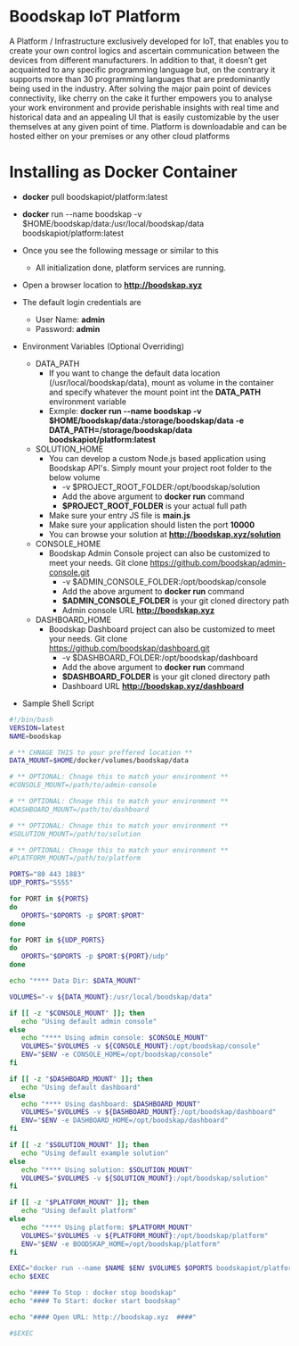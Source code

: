# Boodskap IoT Platform
A Platform / Infrastructure exclusively developed for IoT, that enables you to create your own control logics and ascertain communication between the devices from different manufacturers. In addition to that, it doesn’t get acquainted to any specific programming language but, on the contrary it supports more than 30 programming languages that are predominantly being used in the industry. After solving the major pain point of devices connectivity, like cherry on the cake it further empowers you to analyse your work environment and provide perishable insights with real time and historical data and an appealing UI that is easily customizable by the user themselves at any given point of time. Platform is downloadable and can be hosted either on your premises or any other cloud platforms

# Installing as Docker Container
* **docker** pull boodskapiot/platform:latest
* **docker** run --name boodskap -v $HOME/boodskap/data:/usr/local/boodskap/data boodskapiot/platform:latest
* Once you see the following message or similar to this
  * All initialization done, platform services are running.
* Open a browser location to **http://boodskap.xyz**
* The default login credentials are
  * User Name: **admin**
  * Password: **admin**
* Environment Variables (Optional Overriding)
  * DATA_PATH
    * If you want to change the default data location (/usr/local/boodskap/data), mount as volume in the container and specify whatever the mount point int the **DATA_PATH** environment variable
    * Exmple: **docker run --name boodskap -v $HOME/boodskap/data:/storage/boodskap/data -e DATA_PATH=/storage/boodskap/data boodskapiot/platform:latest**
  * SOLUTION_HOME
    * You can develop a custom Node.js based application using Boodskap API's. Simply mount your project root folder to the below volume
      * -v $PROJECT_ROOT_FOLDER:/opt/boodskap/solution
      *  Add the above argument to **docker run** command
      *  **$PROJECT_ROOT_FOLDER** is your actual full path
    * Make sure your entry JS file is **main.js**
    * Make sure your application should listen the port **10000** 
    * You can browse your solution at **http://boodskap.xyz/solution**
  * CONSOLE_HOME
    * Boodskap Admin Console project can also be customized to meet your needs. Git clone https://github.com/boodskap/admin-console.git
      * -v $ADMIN_CONSOLE_FOLDER:/opt/boodskap/console
      *  Add the above argument to **docker run** command
      *  **$ADMIN_CONSOLE_FOLDER** is your git cloned directory path
      *  Admin console URL **http://boodskap.xyz**
  * DASHBOARD_HOME
    * Boodskap Dashboard project can also be customized to meet your needs. Git clone https://github.com/boodskap/dashboard.git
      * -v $DASHBOARD_FOLDER:/opt/boodskap/dashboard
      *  Add the above argument to **docker run** command
      *  **$DASHBOARD_FOLDER** is your git cloned directory path
      *  Dashboard URL **http://boodskap.xyz/dashboard**

* Sample Shell Script

```bash
#!/bin/bash
VERSION=latest
NAME=boodskap

# ** CHNAGE THIS to your preffered location **
DATA_MOUNT=$HOME/docker/volumes/boodskap/data

# ** OPTIONAL: Chnage this to match your environment **
#CONSOLE_MOUNT=/path/to/admin-console

# ** OPTIONAL: Chnage this to match your environment **
#DASHBOARD_MOUNT=/path/to/dashboard

# ** OPTIONAL: Chnage this to match your environment **
#SOLUTION_MOUNT=/path/to/solution

# ** OPTIONAL: Chnage this to match your environment **
#PLATFORM_MOUNT=/path/to/platform

PORTS="80 443 1883"
UDP_PORTS="5555"

for PORT in ${PORTS}
do
   OPORTS="$OPORTS -p $PORT:$PORT"
done

for PORT in ${UDP_PORTS}
do
   OPORTS="$OPORTS -p $PORT:${PORT}/udp"
done

echo "**** Data Dir: $DATA_MOUNT"

VOLUMES="-v ${DATA_MOUNT}:/usr/local/boodskap/data"

if [[ -z "$CONSOLE_MOUNT" ]]; then
   echo "Using default admin console"
else
   echo "**** Using admin console: $CONSOLE_MOUNT"
   VOLUMES="$VOLUMES -v ${CONSOLE_MOUNT}:/opt/boodskap/console"
   ENV="$ENV -e CONSOLE_HOME=/opt/boodskap/console"
fi

if [[ -z "$DASHBOARD_MOUNT" ]]; then
   echo "Using default dashboard"
else
   echo "**** Using dashboard: $DASHBOARD_MOUNT"
   VOLUMES="$VOLUMES -v ${DASHBOARD_MOUNT}:/opt/boodskap/dashboard"
   ENV="$ENV -e DASHBOARD_HOME=/opt/boodskap/dashboard"
fi

if [[ -z "$SOLUTION_MOUNT" ]]; then
   echo "Using default example solution"
else
   echo "**** Using solution: $SOLUTION_MOUNT"
   VOLUMES="$VOLUMES -v ${SOLUTION_MOUNT}:/opt/boodskap/solution"
fi

if [[ -z "$PLATFORM_MOUNT" ]]; then
   echo "Using default platform"
else
   echo "**** Using platform: $PLATFORM_MOUNT"
   VOLUMES="$VOLUMES -v ${PLATFORM_MOUNT}:/opt/boodskap/platform"
   ENV="$ENV -e BOODSKAP_HOME=/opt/boodskap/platform"
fi

EXEC="docker run --name $NAME $ENV $VOLUMES $OPORTS boodskapiot/platform:$VERSION"
echo $EXEC

echo "#### To Stop : docker stop boodskap"
echo "#### To Start: docker start boodskap"

echo "#### Open URL: http://boodskap.xyz  ####"

#$EXEC
```
